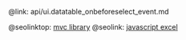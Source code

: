 @link: api/ui.datatable_onbeforeselect_event.md

@seolinktop: [mvc library](https://webix.com)
@seolink: [javascript excel](https://webix.com/widget/excel_viewer/)